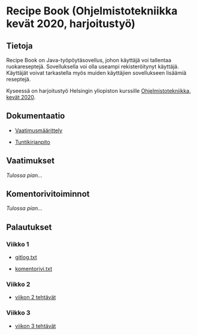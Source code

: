 # Recipe Book (Ohjelmistotekniikka kevät 2020, harjoitustyö)

## Tietoja

Recipe Book on Java-työpöytäsovellus, johon käyttäjä voi tallentaa ruokareseptejä. Sovelluksella voi olla useampi rekisteröitynyt käyttäjä. Käyttäjät voivat tarkastella myös muiden käyttäjien sovellukseen lisäämiä reseptejä.

Kyseessä on harjoitustyö Helsingin yliopiston kurssille [Ohjelmistotekniikka, kevät 2020](https://github.com/mluukkai/ohjelmistotekniikka-kevat-2020/).

## Dokumentaatio

- [Vaatimusmäärittely](https://github.com/joonaspartanen/ot-harjoitustyo/blob/master/RecipeBook/dokumentointi/vaatimusmaarittely.md)

- [Tuntikirjanpito](https://github.com/joonaspartanen/ot-harjoitustyo/blob/master/RecipeBook/dokumentointi/tuntikirjanpito.md)

## Vaatimukset

_Tulossa pian..._

## Komentorivitoiminnot

_Tulossa pian..._

## Palautukset

### Viikko 1

- [gitlog.txt](https://github.com/joonaspartanen/ot-harjoitustyo/blob/master/laskarit/viikko1/gitlog.txt)

- [komentorivi.txt](https://github.com/joonaspartanen/ot-harjoitustyo/blob/master/laskarit/viikko1/komentorivi.txt)

### Viikko 2

- [viikon 2 tehtävät](https://github.com/joonaspartanen/ot-harjoitustyo/tree/master/laskarit/viikko2)

### Viikko 3

- [viikon 3 tehtävät](https://github.com/joonaspartanen/ot-harjoitustyo/tree/master/laskarit/viikko3)
